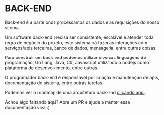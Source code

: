 # BACK-END

Back-end é a parte onde processamos os dados e as requisições do nosso sitema.

Um software back-end precisa ser consistente, escalável e atender toda regra de negócio do projeto, este sistema irá fazer as interações com serviços/apis terceiras, banco de dados, mensageria, entre outras coisas.

Para construir um back-end podemos utilizar diversas linguagens de programação, Go Lang, Java, C#, Javascript utilizando o nodejs como plataforma de desenvolvimento, entre outras.

O programador back-end é responśavel por criação e manutenção de apis, documentação do sistema, entre outras tarefas.

Podemos ver o roadmap de uma arquitetura back-end [clicando aqui](https://roadmap.sh/backend).

Achou algo faltando aqui? Abre um PR e ajude a manter essa documentação viva :)